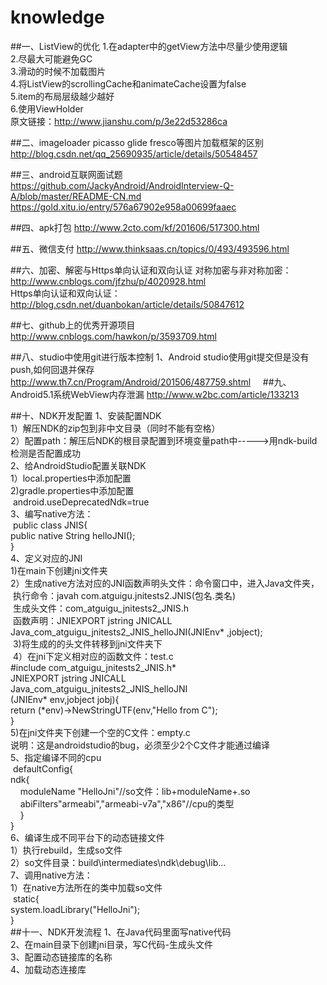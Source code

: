 # knowledge
##一、ListView的优化
1.在adapter中的getView方法中尽量少使用逻辑</br>
2.尽最大可能避免GC</br>
3.滑动的时候不加载图片</br>
4.将ListView的scrollingCache和animateCache设置为false</br>
5.item的布局层级越少越好</br>
6.使用ViewHolder</br>
原文链接：http://www.jianshu.com/p/3e22d53286ca

##二、imageloader picasso glide fresco等图片加载框架的区别
http://blog.csdn.net/qq_25690935/article/details/50548457

##三、android互联网面试题
https://github.com/JackyAndroid/AndroidInterview-Q-A/blob/master/README-CN.md
https://gold.xitu.io/entry/576a67902e958a00699faaec

##四、apk打包
http://www.2cto.com/kf/201606/517300.html

##五、微信支付
http://www.thinksaas.cn/topics/0/493/493596.html

##六、加密、解密与Https单向认证和双向认证
对称加密与非对称加密：
  http://www.cnblogs.com/jfzhu/p/4020928.html                             
Https单向认证和双向认证：
  http://blog.csdn.net/duanbokan/article/details/50847612

##七、github上的优秀开源项目
http://www.cnblogs.com/hawkon/p/3593709.html

##八、studio中使用git进行版本控制
1、Android studio使用git提交但是没有push,如何回退并保存</br>
    http://www.th7.cn/Program/Android/201506/487759.shtml
    
##九、Android5.1系统WebView内存泄漏
    http://www.w2bc.com/article/133213
    
##十、NDK开发配置
1、安装配置NDK</br>
  1）解压NDK的zip包到非中文目录（同时不能有空格）</br>
  2）配置path：解压后NDK的根目录配置到环境变量path中----->用ndk-build检测是否配置成功</br>
2、给AndroidStudio配置关联NDK</br>
  1）local.properties中添加配置</br>
  2)gradle.properties中添加配置</br>
  android.useDeprecatedNdk=true</br>
3、编写native方法：</br>
  public class JNIS{</br>
    public native String helloJNI();</br>
  }</br>
4、定义对应的JNI</br>
  1)在main下创建jni文件夹</br>
  2）生成native方法对应的JNI函数声明头文件：命令窗口中，进入Java文件夹，</br>
  执行命令：javah com.atguigu.jnitests2.JNIS(包名.类名)</br>
  生成头文件：com_atguigu_jnitests2_JNIS.h</br>
  函数声明：JNIEXPORT jstring JNICALL</br>
Java_com_atguigu_jnitests2_JNIS_helloJNI(JNIEnv* ,jobject);</br>
  3)将生成的的头文件转移到jni文件夹下</br>
  4）在jni下定义相对应的函数文件：test.c</br>
  #include com_atguigu_jnitests2_JNIS.h*</br>
  JNIEXPORT jstring JNICALL </br>
Java_com_atguigu_jnitests2_JNIS_helloJNI</br>
(JNIEnv* env,jobject jobj){</br>
  return (*env)->NewStringUTF(env,"Hello from C");</br>
}</br>
  5)在jni文件夹下创建一个空的C文件：empty.c</br>
  说明：这是androidstudio的bug，必须至少2个C文件才能通过编译</br>
5、指定编译不同的cpu</br>
  defaultConfig{</br>
    ndk{</br>
      moduleName "HelloJni"//so文件：lib+moduleName+.so</br>
      abiFilters"armeabi","armeabi-v7a","x86"//cpu的类型</br>
     }</br>
  }</br>
6、编译生成不同平台下的动态链接文件</br>
  1）执行rebuild，生成so文件</br>
  2）so文件目录：build\intermediates\ndk\debug\lib\...</br>
7、调用native方法：</br>
  1）在native方法所在的类中加载so文件</br>
  static{</br>
    system.loadLibrary("HelloJni");</br>
  }</br>
##十一、NDK开发流程
1、在Java代码里面写native代码</br>
2、在main目录下创建jni目录，写C代码-生成头文件</br>
3、配置动态链接库的名称</br>
4、加载动态连接库</br>
